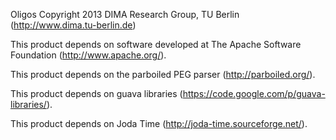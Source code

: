 
   Oligos
   Copyright 2013 DIMA Research Group, TU Berlin (http://www.dima.tu-berlin.de)

   This product depends on software developed at
   The Apache Software Foundation (http://www.apache.org/).
   
   This product depends on the parboiled PEG parser (http://parboiled.org/).
   
   This product depends on guava libraries
   (https://code.google.com/p/guava-libraries/).
   
   This product depends on Joda Time (http://joda-time.sourceforge.net/).
